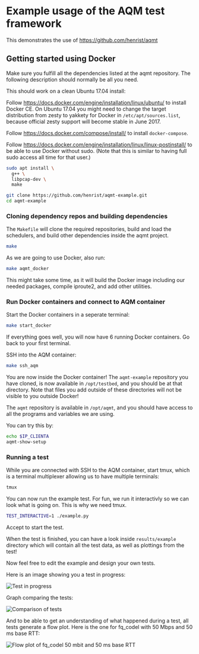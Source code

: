 # Example usage of the AQM test framework

This demonstrates the use of https://github.com/henrist/aqmt

## Getting started using Docker

Make sure you fulfill all the dependencies listed at the aqmt repository.
The following description should normally be all you need.

This should work on a clean Ubuntu 17.04 install:

Follow https://docs.docker.com/engine/installation/linux/ubuntu/
to install Docker CE. On Ubuntu 17.04 you might need to change
the target distribution from zesty to yakkety for Docker in
`/etc/apt/sources.list`, because official zesty support will
become stable in June 2017.

Follow https://docs.docker.com/compose/install/ to install `docker-compose`.

Follow https://docs.docker.com/engine/installation/linux/linux-postinstall/
to be able to use Docker without sudo. (Note that this is similar to having
full sudo access all time for that user.)

```bash
sudo apt install \
  g++ \
  libpcap-dev \
  make

git clone https://github.com/henrist/aqmt-example.git
cd aqmt-example
```

### Cloning dependency repos and building dependencies

The `Makefile` will clone the required repositories, build and load
the schedulers, and build other dependencies inside the aqmt project.

```bash
make
```

As we are going to use Docker, also run:

```bash
make aqmt_docker
```

This might take some time, as it will build the Docker image including our
needed packages, compile iproute2, and add other utilities.

### Run Docker containers and connect to AQM container

Start the Docker containers in a seperate terminal:

```bash
make start_docker
```

If everything goes well, you will now have 6 running Docker containers.
Go back to your first terminal.

SSH into the AQM container:

```bash
make ssh_aqm
```

You are now inside the Docker container! The `aqmt-example` repository you
have cloned, is now available in `/opt/testbed`, and you should be at that
directory. Note that files you add outside of these directories will not
be visible to you outside Docker!

The `aqmt` repository is available in `/opt/aqmt`, and you should have access
to all the programs and variables we are using.

You can try this by:

```bash
echo $IP_CLIENTA
aqmt-show-setup
```

### Running a test

While you are connected with SSH to the AQM container, start tmux, which
is a terminal multiplexer allowing us to have multiple terminals:

```bash
tmux
```

You can now run the example test. For fun, we run it interactivly so we
can look what is going on. This is why we need tmux.

```bash
TEST_INTERACTIVE=1 ./example.py
```

Accept to start the test.

When the test is finished, you can have a look inside `results/example`
directory which will contain all the test data, as well as plottings
from the test!

Now feel free to edit the example and design your own tests.

Here is an image showing you a test in progress:

![Test in progress](test-in-progress.png)

Graph comparing the tests:

![Comparison of tests](test-comparison.png)

And to be able to get an understanding of what happened during a test,
all tests generate a flow plot. Here is the one for fq_codel with
50 Mbps and 50 ms base RTT:

![Flow plot of fq_codel 50 mbit and 50 ms base RTT](test-fq-codel-50-50.png)
